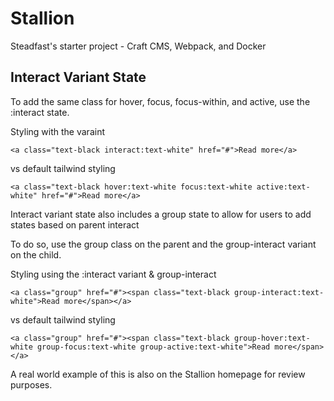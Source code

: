 # Stallion

Steadfast's starter project - Craft CMS, Webpack, and Docker

## Interact Variant State

To add the same class for hover, focus, focus-within, and active, use the :interact state.

Styling with the varaint

```<a class="text-black interact:text-white" href="#">Read more</a>```

vs default tailwind styling

```<a class="text-black hover:text-white focus:text-white active:text-white" href="#">Read more</a>```

Interact variant state also includes a group state to allow for users to add states based on parent interact

To do so, use the group class on the parent and the group-interact variant on the child.

Styling using the :interact variant & group-interact

```<a class="group" href="#"><span class="text-black group-interact:text-white">Read more</span></a>```

vs default tailwind styling

```<a class="group" href="#"><span class="text-black group-hover:text-white group-focus:text-white group-active:text-white">Read more</span></a>```

A real world example of this is also on the Stallion homepage for review purposes.